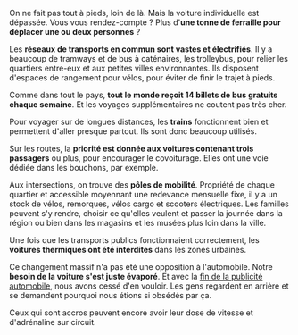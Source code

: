 On ne fait pas tout à pieds, loin de là. Mais la voiture individuelle est dépassée. Vous vous rendez-compte ? Plus d'**une tonne de ferraille pour déplacer une ou deux personnes** ?

Les **réseaux de transports en commun sont vastes et électrifiés**. Il y a beaucoup de tramways et de bus à caténaires, les trolleybus, pour relier les quartiers entre-eux et aux petites villes environnantes. Ils disposent d'espaces de rangement pour vélos, pour éviter de finir le trajet à pieds.

Comme dans tout le pays, **tout le monde reçoit 14 billets de bus gratuits chaque semaine**. Et les voyages supplémentaires ne coutent pas très cher. 

Pour voyager sur de longues distances, les **trains** fonctionnent bien et permettent d'aller presque partout. Ils sont donc beaucoup utilisés.

Sur les routes, la **priorité est donnée aux voitures contenant trois passagers** ou plus, pour encourager le covoiturage. Elles ont une voie dédiée dans les bouchons, par exemple.

Aux intersections, on trouve des **pôles de mobilité**. Propriété de chaque quartier et accessible moyennant une redevance mensuelle fixe, il y a un stock de vélos, remorques, vélos cargo et scooters électriques. Les familles peuvent s'y rendre, choisir ce qu'elles veulent et passer la journée dans la région ou bien dans les magasins et les musées plus loin dans la ville.

Une fois que les transports publics fonctionnaient correctement, les **voitures thermiques ont été interdites** dans les zones urbaines. 

Ce changement massif n'a pas été une opposition à l'automobile. Notre **besoin de la voiture s'est juste évaporé**. Et avec la [fin de la publicité automobile](https://www.smh.com.au/national/we-banned-cigarette-ads-now-we-should-ban-car-ads-too-20180312-p4z3y8.html), nous avons cessé d'en vouloir. Les gens regardent en arrière et se demandent pourquoi nous étions si obsédés par ça. 

Ceux qui sont accros peuvent encore avoir leur dose de vitesse et d'adrénaline sur circuit.
